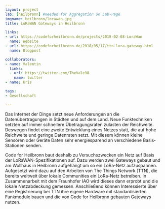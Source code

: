 ```yaml
---
layout: project
lab: [heilbronn] #needed for Aggregation on Lab-Page
imgname: heilbronn/lorawan.jpg
title: LoRaWAN Gateways in Heilbronn

links:
- url: https://codeforheilbronn.de/projects/2018-02-08-LoraWan
  name: Website
- url: https://codeforheilbronn.de/2018/05/17/ttn-lora-gateway.html
  name: Blogpost

collaborators:
- name: Valentin
  links:
  - url: https://twitter.com/TheVale98
    name: twitter
- name: Kris

tags:
- Gesellschaft

---
```


<p>Das Internet der Dinge setzt neue Anforderungen an die Datenübertragungen in Städten und auf dem Land. Neue
  Funktechniken setzten auf immer schnellere Übetragungsraten zulasten der Reichweite. Deswegen findet eine zweite
  Entwicklung eines Netzes statt, die auf hohe Reichweite und geringe Datenraten setzt. Mit diesem können kleine
  Sensoren oder Geräte Daten sehr energiesparend an verschiedene Basis-Stationen senden.
</p>

<p>Code for Heilbronn baut deshalb zu Versuchszwecken ein Netz auf Basis der LoRaWAN-Spezifikationen auf. Dazu werden
  zwei Gateways gebaut und am Wollhaus in Heilbronn aufgehängt um so ein LoRa-Netz aufzuspannen. Aufgesetzt wird dazu
  auf den Arbeiten von The Things Network (TTN), die bereits weltweit über lokale Communities ein LoRa-Netz betreiben.
  In Zusammenarbeit mit dem Fraunhofer IAO wird dieses dann erprobt und die lokale Netzabdeckung gemessen. Anschließend
  können Interessierte über eine Registrierung bei TTN ihre eigene Hardware mit standardisierten Funkmodule bauen und
  die von Code for Heilbronn gebauten Gateways nutzen.</p>

